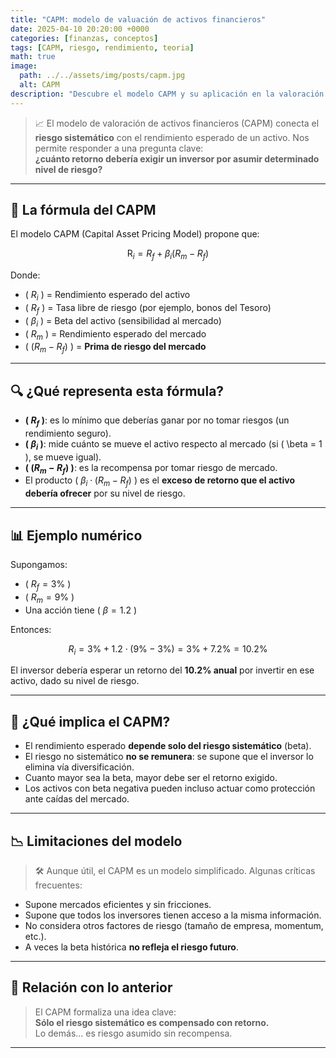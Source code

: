 ```yaml
---
title: "CAPM: modelo de valuación de activos financieros"
date: 2025-04-10 20:20:00 +0000
categories: [finanzas, conceptos]
tags: [CAPM, riesgo, rendimiento, teoria]
math: true
image:
  path: ../../assets/img/posts/capm.jpg
  alt: CAPM
description: "Descubre el modelo CAPM y su aplicación en la valoración de activos financieros y la gestión de carteras."
---
```


> 📈 El modelo de valoración de activos financieros (CAPM) conecta el **riesgo sistemático** con el rendimiento esperado de un activo. Nos permite responder a una pregunta clave:  
> **¿cuánto retorno debería exigir un inversor por asumir determinado nivel de riesgo?**

---

## 📐 La fórmula del CAPM

El modelo CAPM (Capital Asset Pricing Model) propone que:

$$
\text{R}_i = R_f + \beta_i (R_m - R_f)
$$

Donde:

- \( $R_i$ \) = Rendimiento esperado del activo  
- \( $R_f$ \) = Tasa libre de riesgo (por ejemplo, bonos del Tesoro)  
- \( $\beta_i$ \) = Beta del activo (sensibilidad al mercado)  
- \( $R_m$ \) = Rendimiento esperado del mercado  
- \( $(R_m - R_f)$ \) = **Prima de riesgo del mercado**

---

## 🔍 ¿Qué representa esta fórmula?

- **\( $R_f$ \)**: es lo mínimo que deberías ganar por no tomar riesgos (un rendimiento seguro).
- **\( $\beta_i$ \)**: mide cuánto se mueve el activo respecto al mercado (si \( \beta = 1 \), se mueve igual).
- **\( $(R_m - R_f)$ \)**: es la recompensa por tomar riesgo de mercado.
- El producto \( $\beta_i \cdot (R_m - R_f)$ \) es el **exceso de retorno que el activo debería ofrecer** por su nivel de riesgo.

---

## 📊 Ejemplo numérico

Supongamos:

- \( $R_f = 3\%$ \)  
- \( $R_m = 9\%$ \)  
- Una acción tiene \( $\beta = 1.2$ \)

Entonces:

$$
R_i = 3\% + 1.2 \cdot (9\% - 3\%) = 3\% + 7.2\% = 10.2\%
$$

El inversor debería esperar un retorno del **10.2% anual** por invertir en ese activo, dado su nivel de riesgo.

---

## 🧠 ¿Qué implica el CAPM?

- El rendimiento esperado **depende solo del riesgo sistemático** (beta).
- El riesgo no sistemático **no se remunera**: se supone que el inversor lo elimina vía diversificación.
- Cuanto mayor sea la beta, mayor debe ser el retorno exigido.
- Los activos con beta negativa pueden incluso actuar como protección ante caídas del mercado.

---

## 📉 Limitaciones del modelo

> 🛠️ Aunque útil, el CAPM es un modelo simplificado. Algunas críticas frecuentes:

- Supone mercados eficientes y sin fricciones.
- Supone que todos los inversores tienen acceso a la misma información.
- No considera otros factores de riesgo (tamaño de empresa, momentum, etc.).
- A veces la beta histórica **no refleja el riesgo futuro**.

---

## 🔗 Relación con lo anterior

> El CAPM formaliza una idea clave:  
> **Sólo el riesgo sistemático es compensado con retorno.**  
> Lo demás... es riesgo asumido sin recompensa.

---
